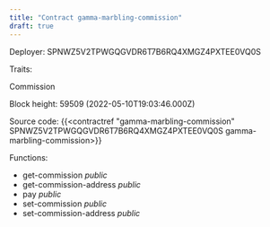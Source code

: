 ```yaml
---
title: "Contract gamma-marbling-commission"
draft: true
---
```

Deployer: SPNWZ5V2TPWGQGVDR6T7B6RQ4XMGZ4PXTEE0VQ0S

Traits:
 
Commission


Block height: 59509 (2022-05-10T19:03:46.000Z)

Source code: {{<contractref "gamma-marbling-commission" SPNWZ5V2TPWGQGVDR6T7B6RQ4XMGZ4PXTEE0VQ0S gamma-marbling-commission>}}

Functions:

* get-commission _public_
* get-commission-address _public_
* pay _public_
* set-commission _public_
* set-commission-address _public_
